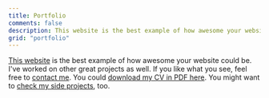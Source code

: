 ```yaml
---
title: Portfolio
comments: false
description: This website is the best example of how awesome your website could be. I've worked on other great projects as well. If you like what you see, feel free to contact me.
grid: "portfolio"
---
```


[This website](/how/) is the best example of how awesome your website could be. I've worked on other great projects as well. If you like what you see, feel free to [contact me](/contact/). You could [download my CV in PDF here](/portfolio/silvestar-bistrovic-cv.pdf). You might want to [check my side projects](/side-projects/), too.
